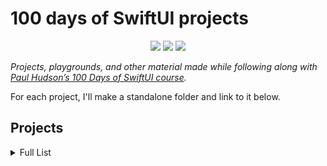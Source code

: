 # 100 days of SwiftUI projects

<p align="center">
    <img src="https://img.shields.io/badge/Swift-5.1-brightgreen.svg" />
    <img src="https://img.shields.io/badge/Xcode-11.2 Beta 2 (11B44)+-blue.svg" />
    <img src="https://img.shields.io/badge/iOS-13.2 Beta 2 (17B5068e)+-blue.svg" />
</p>


_Projects, playgrounds, and other material made while following along with [Paul Hudson’s 100 Days of SwiftUI course](https://www.hackingwithswift.com/100/swiftui)._

For each project, I'll make a standalone folder and link to it below. 


## Projects

<details>
<summary>Full List</summary>

- **Days 1-15:** Introduction to Swift (Covered during the [100 Days of Swift](https://github.com/CypherPoet/100-days-of-swift) challenge.)
- **Project 01:** [_Project 1: WeSplit](./project-01/)
- **Project 02:** [_Project 2: Guess The Flag](./project-02/)

